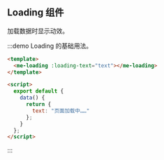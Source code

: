 ## Loading 组件

加载数据时显示动效。

:::demo Loading 的基础用法。

```html
<template>
  <me-loading :loading-text="text"></me-loading>
</template>

<script>
  export default {
    data() {
      return {
        text: "页面加载中……"
      };
    }
  };
</script>
```

:::
